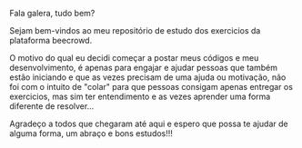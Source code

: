 Fala galera, tudo bem?

Sejam bem-vindos ao meu repositório de estudo dos exercicios da plataforma beecrowd.

O motivo do qual eu decidi começar a postar meus códigos e meu desenvolvimento, é apenas para engajar e ajudar pessoas que também estão iniciando e que as vezes precisam de uma
ajuda ou motivação, não foi com o intuito de "colar" para que pessoas consigam apenas entregar os exercicios, mas sim ter entendimento e as vezes aprender uma forma diferente de
resolver...

Agradeço a todos que chegaram até aqui e espero que possa te ajudar de alguma forma, um abraço e bons estudos!!!
